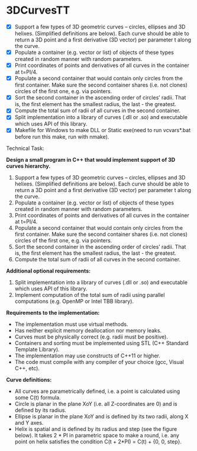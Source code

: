 # 3DCurvesTT
- [x] Support a few types of 3D geometric curves – circles, ellipses and 3D helixes. (Simplified definitions are below). Each curve should be able to return a 3D point and a first derivative (3D vector) per parameter t along the curve.
- [x] Populate a container (e.g. vector or list) of objects of these types created in random manner with random parameters.
- [x] Print coordinates of points and derivatives of all curves in the container at t=PI/4.
- [x] Populate a second container that would contain only circles from the first container. Make sure the second container shares (i.e. not clones) circles of the first one, e.g. via pointers.
- [x] Sort the second container in the ascending order of circles’ radii. That is, the first element has the smallest radius, the last - the greatest.
- [x] Compute the total sum of radii of all curves in the second container.
- [x] Split implementation into a library of curves (.dll or .so) and executable which uses API of this library.
- [x] Makefile for Windows to make DLL or Static exe(need to run vcvars*.bat before run this make, run with nmake).

Technical Task:

**Design a small program in C++ that would implement support of 3D curves hierarchy.**
1. Support a few types of 3D geometric curves – circles, ellipses and 3D helixes. (Simplified definitions are below). Each curve should be able to return a 3D point and a first derivative (3D vector) per parameter t along the curve.
2. Populate a container (e.g. vector or list) of objects of these types created in random manner with random parameters.
3. Print coordinates of points and derivatives of all curves in the container at t=PI/4.
4. Populate a second container that would contain only circles from the first container. Make sure the second container shares (i.e. not clones) circles of the first one, e.g. via pointers.
5. Sort the second container in the ascending order of circles’ radii. That is, the first element has the smallest radius, the last - the greatest.
6. Compute the total sum of radii of all curves in the second container.

**Additional optional requirements:**
1. Split implementation into a library of curves (.dll or .so) and executable which uses API of this library.
2. Implement computation of the total sum of radii using parallel computations (e.g. OpenMP or Intel TBB library).

**Requirements to the implementation:**
+ The implementation must use virtual methods.
+ Has neither explicit memory deallocation nor memory leaks.
+ Curves must be physically correct (e.g. radii must be positive).
+ Containers and sorting must be implemented using STL (C++ Standard Template Library).
+ The implementation may use constructs of C++11 or higher.
+ The code must compile with any compiler of your choice (gcc, Visual C++, etc).

**Curve definitions:**
- All curves are parametrically defined, i.e. a point is calculated using some C(t) formula.
- Circle is planar in the plane XoY (i.e. all Z-coordinates are 0) and is defined by its radius.
- Ellipse is planar in the plane XoY and is defined by its two radii, along X and Y axes.
- Helix is spatial and is defined by its radius and step (see the figure below). It takes 2 * PI in parametric space to make a round, i.e. any point on helix satisfies the condition C(t + 2*PI) = C(t) + {0, 0, step}.
